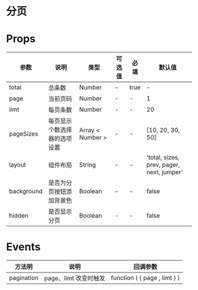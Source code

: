 # 分页


# Props

| 参数 | 说明 | 类型 | 可选值 | 必填 | 默认值 |
| ------ | ------ | ------ | ------ | ------ | ------ |
| total | 总条数 | Number | - | true | - |
| page | 当前页码 | Number | - | - | 1 |
| limt | 每页条数 | Number | - | - | 20 |
| pageSizes | 每页显示个数选择器的选项设置 | Array < Number > | - | - | [10, 20, 30, 50] |
| layout | 组件布局 | String | - | - | 'total, sizes, prev, pager, next, jumper' |
| background | 是否为分页按钮添加背景色 | Boolean | - | - | false |
| hidden | 是否显示分页 | Boolean | - | - | false |

# Events

| 方法明 | 说明 | 回调参数 |
| ------ | ------ | ------ |
| pagination | page、limt 改变时触发 | function ( { page , limt } ) |